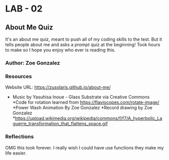 # LAB - 02 

## About Me Quiz

It's an about me quiz, meant to push all of my coding skills to the test. But it tells people about me and asks a prompt quiz at the beginning! Took hours to make so I hope you enjoy who ever is reading this. 

### Author: Zoe Gonzalez

### Resources

Website URL: https://zusolaris.github.io/about-me/

* Music by Yasuhisa Inoue - Glass Substrate via Creative Commons
*Code for rotation learned from 
  https://flaviocopes.com/rotate-image/
*Power Wash Animation By Zoe Gonzalez
*Record drawing by Zoe Gonzalez
*https://upload.wikimedia.org/wikipedia/commons/f/f7/A_hyperbolic_Laguerre_transformation_that_flattens_space.gif

### Reflections

OMG this took forever. I really wish I could have use functions they make my life easier.
